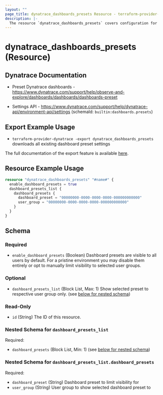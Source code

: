 ```yaml
---
layout: ""
page_title: dynatrace_dashboards_presets Resource - terraform-provider-dynatrace"
description: |-
  The resource `dynatrace_dashboards_presets` covers configuration for dashboard preset settings
---
```


# dynatrace_dashboards_presets (Resource)

## Dynatrace Documentation

- Preset Dynatrace dashboards - https://www.dynatrace.com/support/help/observe-and-explore/dashboards/dashboards/dashboards-preset

- Settings API - https://www.dynatrace.com/support/help/dynatrace-api/environment-api/settings (schemaId: `builtin:dashboards.presets`)

## Export Example Usage

- `terraform-provider-dynatrace -export dynatrace_dashboards_presets` downloads all existing dashboard preset settings

The full documentation of the export feature is available [here](https://registry.terraform.io/providers/dynatrace-oss/dynatrace/latest/docs/guides/export-v2).

## Resource Example Usage

```terraform
resource "dynatrace_dashboards_presets" "#name#" {
  enable_dashboard_presets = true
  dashboard_presets_list {
    dashboard_presets {
      dashboard_preset = "00000000-0000-0000-0000-000000000000"
      user_group = "00000000-0000-0000-0000-000000000000"
    }
  }
}
```

<!-- schema generated by tfplugindocs -->
## Schema

### Required

- `enable_dashboard_presets` (Boolean) Dashboard presets are visible to all users by default. For a pristine environment you may disable them entirely or opt to manually limit visibility to selected user groups.

### Optional

- `dashboard_presets_list` (Block List, Max: 1) Show selected preset to respective user group only. (see [below for nested schema](#nestedblock--dashboard_presets_list))

### Read-Only

- `id` (String) The ID of this resource.

<a id="nestedblock--dashboard_presets_list"></a>
### Nested Schema for `dashboard_presets_list`

Required:

- `dashboard_presets` (Block List, Min: 1) (see [below for nested schema](#nestedblock--dashboard_presets_list--dashboard_presets))

<a id="nestedblock--dashboard_presets_list--dashboard_presets"></a>
### Nested Schema for `dashboard_presets_list.dashboard_presets`

Required:

- `dashboard_preset` (String) Dashboard preset to limit visibility for
- `user_group` (String) User group to show selected dashboard preset to
 